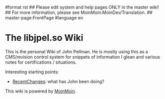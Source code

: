 \#format rst \#\# Please edit system and help pages ONLY in the master wiki! \#\# For more information, please see MoinMoin:MoinDev/Translation. \#\# master-page:FrontPage \#language en

The libjpel.so Wiki
===================

This is the personal Wiki of John Pellman. He is mostly using this as a CMS/revision control system for snippets of information I glean and various notes for certifications / situations.

Interesting starting points:

-   [RecentChanges](../RecentChanges): what has John been doing?

This wiki is powered by [MoinMoin](http://moinmo.in/).

